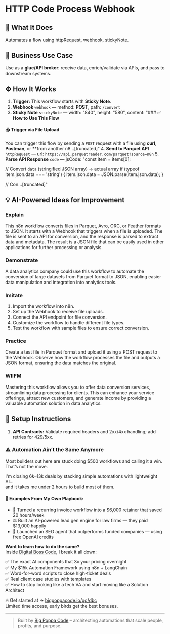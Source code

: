 # HTTP Code Process Webhook
  ## 🚀 What It Does
  Automates a flow using httpRequest, webhook, stickyNote.
  
  ## 💼 Business Use Case
  Use as a **glue/API broker**: receive data, enrich/validate via APIs, and pass to downstream systems.
  
  ## ⚙️ How It Works
  1. **Trigger:** This workflow starts with **Sticky Note**.
  2. **Webhook** `webhook` — method: **POST**, path: `/convert`
3. **Sticky Note** `stickyNote` — width: "840", height: "580", content: "### ✅ **How to Use This Flow**

#### 📥 Trigger via File Upload

You can trigger this flow by sending a `POST` request with a file using **curl**, **Postman**, or **from another n8…[truncated]"
4. **Send to Parquet API** `httpRequest` — url: `https://api.parquetreader.com/parquet?source=n8n`
5. **Parse API Response** `code` — jsCode: "const item = items[0];

// Convert `data` (stringified JSON array) → actual array
if (typeof item.json.data === 'string') {
  item.json.data = JSON.parse(item.json.data);
}

// Con…[truncated]"
  
  ## 💡 AI-Powered Ideas for Improvement
  ### Explain
This n8n workflow converts files in Parquet, Avro, ORC, or Feather formats to JSON. It starts with a Webhook that triggers when a file is uploaded. The file is sent to an API for conversion, and the response is parsed to extract data and metadata. The result is a JSON file that can be easily used in other applications for further processing or analysis.

### Demonstrate
A data analytics company could use this workflow to automate the conversion of large datasets from Parquet format to JSON, enabling easier data manipulation and integration into analytics tools.

### Imitate
1. Import the workflow into n8n.
2. Set up the Webhook to receive file uploads.
3. Connect the API endpoint for file conversion.
4. Customize the workflow to handle different file types.
5. Test the workflow with sample files to ensure correct conversion.

### Practice
Create a test file in Parquet format and upload it using a POST request to the Webhook. Observe how the workflow processes the file and outputs a JSON format, ensuring the data matches the original.

### WIIFM
Mastering this workflow allows you to offer data conversion services, streamlining data processing for clients. This can enhance your service offerings, attract new customers, and generate income by providing a valuable automation solution in data analytics.
  
  ## 🔧 Setup Instructions
  1. **API Contracts:** Validate required headers and 2xx/4xx handling; add retries for 429/5xx.
  
### ⚠️ Automation Ain’t the Same Anymore

Most builders out here are stuck doing $500 workflows and calling it a win.  
That’s not the move.  

I'm closing $6k–$13k deals by stacking simple automations with lightweight AI...  
and it takes me under 2 hours to build most of them.

#### 🧠 Examples From My Own Playbook:
- 🔁 Turned a recurring invoice workflow into a $6,000 retainer that saved 20 hours/week  
- ⚖️ Built an AI-powered lead gen engine for law firms — they paid $13,000 happily  
- 🚀 Launched an SEO agent that outperforms funded companies — using free OpenAI credits  

**Want to learn how to do the same?**  
Inside [Digital Boss Code](https://bigpoppacode.io/go/dbc), I break it all down:

✅ The exact AI components that 3x your pricing overnight  
✅ My $15k Automation Framework using n8n + LangChain  
✅ Word-for-word scripts to close high-ticket deals  
✅ Real client case studies with templates  
✅ How to stop looking like a tech VA and start moving like a Solution Architect  

🔥 Get started at → [bigpoppacode.io/go/dbc](https://bigpoppacode.io/go/dbc)  
Limited time access, early birds get the best bonuses.

---
> Built by [Big Poppa Code](https://bigpoppacode.io) – architecting automations that scale people, profits, and purpose.
  